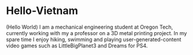 # Hello-Vietnam
(Hello World)
I am a mechanical engineering student at Oregon Tech, currently working with my a professor on a 3D metal printing project. In my spare time I enjoy hiking, swimming and playing user-generated-content video games such as LittleBigPlanet3 and Dreams for PS4.
